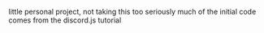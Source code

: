 little personal project, not taking this too seriously 
much of the initial code comes from the discord.js tutorial
